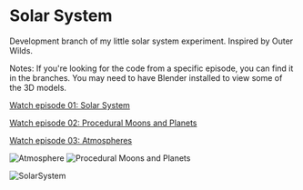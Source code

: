 # Solar System

Development branch of my little solar system experiment. Inspired by Outer Wilds.

Notes: If you're looking for the code from a specific episode, you can find it in the branches. You may need to have Blender installed to view some of the 3D models.

[Watch episode 01: Solar System](https://www.youtube.com/watch?v=7axImc1sxa0)

[Watch episode 02: Procedural Moons and Planets](https://youtu.be/lctXaT9pxA0)

[Watch episode 03: Atmospheres](https://youtu.be/DxfEbulyFcY)

![Atmosphere](https://raw.githubusercontent.com/SebLague/Images/master/Atmosphere.png)
![Procedural Moons and Planets](https://raw.githubusercontent.com/SebLague/Images/master/Procedural%20moons%20and%20planets.png)

![SolarSystem](https://github.com/SebLague/Images/blob/master/Solar%20System.png?raw=true)

